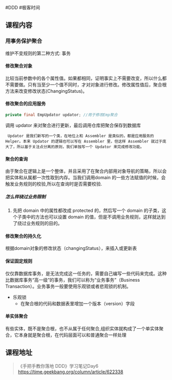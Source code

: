 #DDD #极客时间 

## 课程内容

### 用事务保护聚合

维护不变规则的第二种方式: 事务

#### 修改聚合对象

比较当前参数中的各个属性值。如果都相同，证明事实上不需要改变，所以什么都不需要做。只有当至少一个值不同时，才对对象进行修改。修改属性值后，聚合根方法来改变修改状态(ChangingStatus)。

#### 修改聚合的应用服务
```java
private final EmpUpdator updator; //用于修改Emp聚合
```
调用 updator 来对聚合进行更新，最后调用仓库把聚合保存到数据库

	 Updator 是我们新写的一个类，在地位上和 Assembler 是类似的，都是应用服务的 Helper。本来 Updator 的逻辑也可以写在 Assembler 里，但这样 Assembler 就过于庞大了，所以基于关注点分离的原则，我们单独写一个 Updator 来完成修改功能。

#### 聚合的查询

由于聚合在逻辑上是一个整体，并且采用了在聚合内部用对象导航的策略，所以会把实体和从属都一次性取到内存。当我们调用domain 的一些方法赋值的时候，会触发业务规则的校验,所以在查询时是否需要校验.

##### 怎么样绕过业务限制

1. 先把 domain 中的属性都改成 protected 的，然后写一个 domain 的子类，这个子类中的方法也可以设置 domain 的值，但是不调用业务规则，这样就达到了绕过业务规则的目的。

#### 修改聚合的持久化

根据domain对象的修改状态（changingStatus），来插入或更新表

#### 保证固定规则

仅仅靠数据库事务，是无法完成这一任务的，需要自己编写一些代码来完成。这种比数据库事务“高一级”的事务，我们可以称为“业务事务”（Business Transaction）。业务事务一般要使用乐观锁或者悲观锁的机制。

- 乐观锁
	- 在聚合根的代码和数据表里增加一个版本（version）字段

#### 单实体聚合

有些实体，既不是聚合根，也不从属于任何聚合,组织实体就构成了一个单实体聚合，它本身就是聚合根，在代码层面可以和普通聚合一样处理


## 课程地址

>《手把手教你落地 DDD》学习笔记Day6
> https://time.geekbang.org/column/article/622338